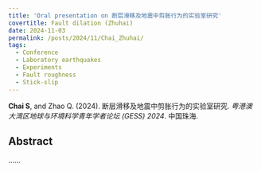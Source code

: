 ```yaml
---
title: 'Oral presentation on 断层滑移及地震中剪胀行为的实验室研究'
covertitle: Fault dilation (Zhuhai)
date: 2024-11-03
permalink: /posts/2024/11/Chai_Zhuhai/
tags:
  - Conference
  - Laboratory earthquakes
  - Experiments
  - Fault roughness
  - Stick-slip
---
```



**Chai S**, and Zhao Q. (2024). 断层滑移及地震中剪胀行为的实验室研究. _粤港澳大湾区地球与环境科学青年学者论坛 (GESS) 2024_. 中国珠海.


## Abstract
......

<!--<img src='/images/Conferences/Chai2024_Shenzhen.jpg'>-->
